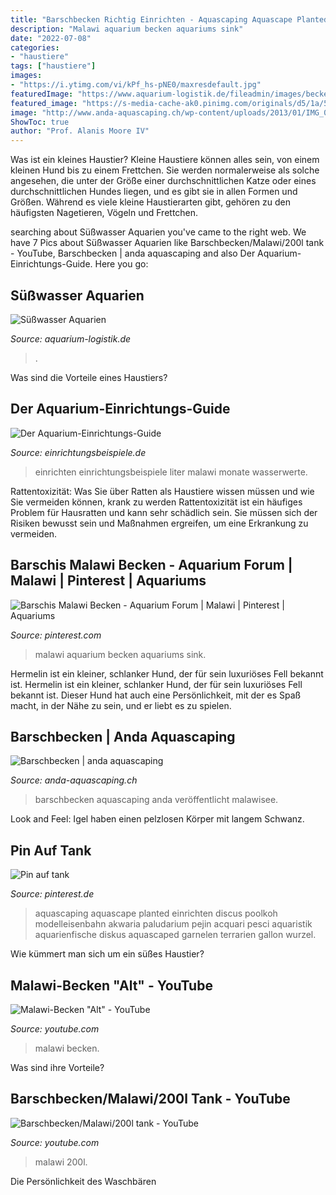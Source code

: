 ```yaml
---
title: "Barschbecken Richtig Einrichten - Aquascaping Aquascape Planted Einrichten Discus Poolkoh Modelleisenbahn Akwaria Paludarium Pejin Acquari Pesci Aquaristik Aquarienfische Diskus Aquascaped Garnelen Terrarien Gallon Wurzel"
description: "Malawi aquarium becken aquariums sink"
date: "2022-07-08"
categories:
- "haustiere"
tags: ["haustiere"]
images:
- "https://i.ytimg.com/vi/kPf_hs-pNE0/maxresdefault.jpg"
featuredImage: "https://www.aquarium-logistik.de/fileadmin/images/becken-suesswasser/DSC00090.JPG"
featured_image: "https://s-media-cache-ak0.pinimg.com/originals/d5/1a/56/d51a562afc699a51e3dfc2803b2b3de9.jpg"
image: "http://www.anda-aquascaping.ch/wp-content/uploads/2013/01/IMG_0200.jpg"
ShowToc: true
author: "Prof. Alanis Moore IV"
---
```



Was ist ein kleines Haustier?
Kleine Haustiere können alles sein, von einem kleinen Hund bis zu einem Frettchen. Sie werden normalerweise als solche angesehen, die unter der Größe einer durchschnittlichen Katze oder eines durchschnittlichen Hundes liegen, und es gibt sie in allen Formen und Größen. Während es viele kleine Haustierarten gibt, gehören zu den häufigsten Nagetieren, Vögeln und Frettchen.

	

		
searching about Süßwasser Aquarien you've came to the right web. We have 7 Pics about Süßwasser Aquarien like Barschbecken/Malawi/200l tank - YouTube, Barschbecken | anda aquascaping and also Der Aquarium-Einrichtungs-Guide. Here you go:
		
    
## Süßwasser Aquarien

<img loading=lazy src="https://www.aquarium-logistik.de/fileadmin/images/becken-suesswasser/DSC00090.JPG" onerror="this.onerror=null;this.src='https://tse3.mm.bing.net/th?id=OIP.qObhUmwO5VMJ_TivvRo0MAHaFj&amp;pid=15.1';" alt="Süßwasser Aquarien">

_Source: aquarium-logistik.de_

>. 

	

Was sind die Vorteile eines Haustiers?

    
## Der Aquarium-Einrichtungs-Guide

<img loading=lazy src="http://www.einrichtungsbeispiele.de/16to9/w650/images_5477/das-aquarium-2-monate-nach-dem-einrichten__b78fb8537596e7a6961b7e40ec1da85e.jpg" onerror="this.onerror=null;this.src='https://tse4.mm.bing.net/th?id=OIP.VDMsREfOTqT6zSfPksD-KAHaEK&amp;pid=15.1';" alt="Der Aquarium-Einrichtungs-Guide">

_Source: einrichtungsbeispiele.de_

>einrichten einrichtungsbeispiele liter malawi monate wasserwerte. 

	

Rattentoxizität: Was Sie über Ratten als Haustiere wissen müssen und wie Sie vermeiden können, krank zu werden
Rattentoxizität ist ein häufiges Problem für Hausratten und kann sehr schädlich sein. Sie müssen sich der Risiken bewusst sein und Maßnahmen ergreifen, um eine Erkrankung zu vermeiden.

    
## Barschis Malawi Becken - Aquarium Forum | Malawi | Pinterest | Aquariums

<img loading=lazy src="https://s-media-cache-ak0.pinimg.com/originals/d5/1a/56/d51a562afc699a51e3dfc2803b2b3de9.jpg" onerror="this.onerror=null;this.src='https://tse3.mm.bing.net/th?id=OIP.ikmUuEwT-9fiGBEICNPFigHaFj&amp;pid=15.1';" alt="Barschis Malawi Becken - Aquarium Forum | Malawi | Pinterest | Aquariums">

_Source: pinterest.com_

>malawi aquarium becken aquariums sink. 

	

Hermelin ist ein kleiner, schlanker Hund, der für sein luxuriöses Fell bekannt ist.
Hermelin ist ein kleiner, schlanker Hund, der für sein luxuriöses Fell bekannt ist. Dieser Hund hat auch eine Persönlichkeit, mit der es Spaß macht, in der Nähe zu sein, und er liebt es zu spielen.

    
## Barschbecken | Anda Aquascaping

<img loading=lazy src="http://www.anda-aquascaping.ch/wp-content/uploads/2013/01/IMG_0200.jpg" onerror="this.onerror=null;this.src='https://tse3.mm.bing.net/th?id=OIP.N_Ww3Vld560GZZPnfSVdvwHaEK&amp;pid=15.1';" alt="Barschbecken | anda aquascaping">

_Source: anda-aquascaping.ch_

>barschbecken aquascaping anda veröffentlicht malawisee. 

	

Look and Feel: Igel haben einen pelzlosen Körper mit langem Schwanz.

    
## Pin Auf Tank

<img loading=lazy src="https://i.pinimg.com/originals/f7/2e/6d/f72e6da2e87bf858497ec3058a1b65b0.jpg" onerror="this.onerror=null;this.src='https://tse3.mm.bing.net/th?id=OIP.3eLMcJVSBhHv_Tkz4jr6uAHaEK&amp;pid=15.1';" alt="Pin auf tank">

_Source: pinterest.de_

>aquascaping aquascape planted einrichten discus poolkoh modelleisenbahn akwaria paludarium pejin acquari pesci aquaristik aquarienfische diskus aquascaped garnelen terrarien gallon wurzel. 

	

Wie kümmert man sich um ein süßes Haustier?

    
## Malawi-Becken &quot;Alt&quot; - YouTube

<img loading=lazy src="https://i.ytimg.com/vi/kPf_hs-pNE0/maxresdefault.jpg" onerror="this.onerror=null;this.src='https://tse3.mm.bing.net/th?id=OIP.Iw7HkVsrgMu2eQ-xVHSwqAHaEK&amp;pid=15.1';" alt="Malawi-Becken &quot;Alt&quot; - YouTube">

_Source: youtube.com_

>malawi becken. 

	

Was sind ihre Vorteile?

    
## Barschbecken/Malawi/200l Tank - YouTube

<img loading=lazy src="https://i.ytimg.com/vi/gHNBAXvrRAY/maxresdefault.jpg" onerror="this.onerror=null;this.src='https://tse2.mm.bing.net/th?id=OIP.4iIabdTIXsfQt9GDckShDAHaEK&amp;pid=15.1';" alt="Barschbecken/Malawi/200l tank - YouTube">

_Source: youtube.com_

>malawi 200l. 

	

Die Persönlichkeit des Waschbären

